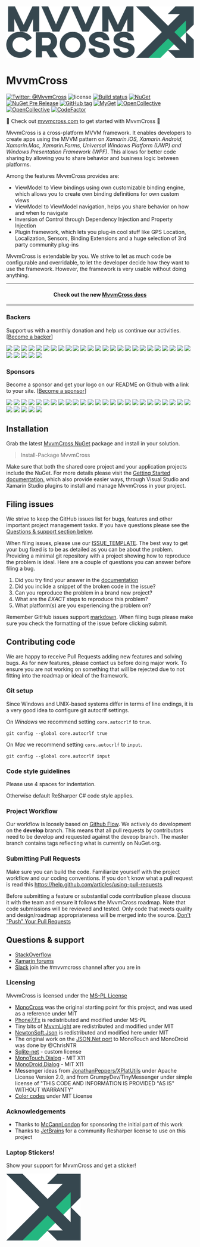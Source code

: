<h3 align="center">
  <a href="https://www.mvvmcross.com/" target="_blank">
    <img src="docs/assets/img/logo/MvvmCross-logo.png" alt="MvvmCross Logo" />
  </a>
</h3>

MvvmCross
==========
[![Twitter: @MvvmCross](https://img.shields.io/badge/contact-@MvvmCross-blue.svg?style=flat)](https://twitter.com/MvvmCross)
![license](https://img.shields.io/github/license/mvvmcross/mvvmcross.svg)
[![Build status](https://ci.appveyor.com/api/projects/status/eih9kn75kujmmuf1?svg=true)](https://ci.appveyor.com/project/MvvmCross/mvvmcross)
[![NuGet](https://img.shields.io/nuget/v/MvvmCross.svg)](https://www.nuget.org/packages/MvvmCross/)
[![NuGet Pre Release](https://img.shields.io/nuget/vpre/MvvmCross.svg)](https://www.nuget.org/packages/MvvmCross/)
[![GitHub tag](https://img.shields.io/github/tag/mvvmcross/mvvmcross.svg)](https://github.com/MvvmCross/MvvmCross/releases)
[![MyGet](https://img.shields.io/myget/mvvmcross/v/MvvmCross.svg)](https://www.myget.org/F/mvvmcross/api/v3/index.json)
[![OpenCollective](https://opencollective.com/mvvmcross/backers/badge.svg)](#backers) 
[![OpenCollective](https://opencollective.com/mvvmcross/sponsors/badge.svg)](#sponsors)
[![CodeFactor](https://www.codefactor.io/repository/github/mvvmcross/mvvmcross/badge)](https://www.codefactor.io/repository/github/mvvmcross/mvvmcross)

👀 Check out [mvvmcross.com](https://www.mvvmcross.com) to get started with MvvmCross 👀

MvvmCross is a cross-platform MVVM framework. It enables developers to create apps using the MVVM pattern on *Xamarin.iOS, Xamarin.Android, Xamarin.Mac, Xamarin.Forms, Universal Windows Platform (UWP) and Windows Presentation Framework (WPF)*. This allows for better code sharing by allowing you to share behavior and business logic between platforms.

Among the features MvvmCross provides are:

- ViewModel to View bindings using own customizable binding engine, which allows you to create own binding definitions for own custom views
- ViewModel to ViewModel navigation, helps you share behavior on how and when to navigate
- Inversion of Control through Dependency Injection and Property Injection
- Plugin framework, which lets you plug-in cool stuff like GPS Location, Localization, Sensors, Binding Extensions and a huge selection of 3rd party community plug-ins

MvvmCross is extendable by you. We strive to let as much code be configurable and overridable, to let the developer decide how they want to use the framework. However, the framework is very usable without doing anything.

<hr />
<h4 align="center">
  Check out the new <a href="https://www.mvvmcross.com/documentation">MvvmCross docs</a>
</h4>
<hr />

### Backers

Support us with a monthly donation and help us continue our activities. [[Become a backer](https://opencollective.com/mvvmcross#backer)]

<a href="https://opencollective.com/mvvmcross/backer/0/website" target="_blank"><img src="https://opencollective.com/mvvmcross/backer/0/avatar.svg"></a>
<a href="https://opencollective.com/mvvmcross/backer/1/website" target="_blank"><img src="https://opencollective.com/mvvmcross/backer/1/avatar.svg"></a>
<a href="https://opencollective.com/mvvmcross/backer/2/website" target="_blank"><img src="https://opencollective.com/mvvmcross/backer/2/avatar.svg"></a>
<a href="https://opencollective.com/mvvmcross/backer/3/website" target="_blank"><img src="https://opencollective.com/mvvmcross/backer/3/avatar.svg"></a>
<a href="https://opencollective.com/mvvmcross/backer/4/website" target="_blank"><img src="https://opencollective.com/mvvmcross/backer/4/avatar.svg"></a>
<a href="https://opencollective.com/mvvmcross/backer/5/website" target="_blank"><img src="https://opencollective.com/mvvmcross/backer/5/avatar.svg"></a>
<a href="https://opencollective.com/mvvmcross/backer/6/website" target="_blank"><img src="https://opencollective.com/mvvmcross/backer/6/avatar.svg"></a>
<a href="https://opencollective.com/mvvmcross/backer/7/website" target="_blank"><img src="https://opencollective.com/mvvmcross/backer/7/avatar.svg"></a>
<a href="https://opencollective.com/mvvmcross/backer/8/website" target="_blank"><img src="https://opencollective.com/mvvmcross/backer/8/avatar.svg"></a>
<a href="https://opencollective.com/mvvmcross/backer/9/website" target="_blank"><img src="https://opencollective.com/mvvmcross/backer/9/avatar.svg"></a>
<a href="https://opencollective.com/mvvmcross/backer/10/website" target="_blank"><img src="https://opencollective.com/mvvmcross/backer/10/avatar.svg"></a>
<a href="https://opencollective.com/mvvmcross/backer/11/website" target="_blank"><img src="https://opencollective.com/mvvmcross/backer/11/avatar.svg"></a>
<a href="https://opencollective.com/mvvmcross/backer/12/website" target="_blank"><img src="https://opencollective.com/mvvmcross/backer/12/avatar.svg"></a>
<a href="https://opencollective.com/mvvmcross/backer/13/website" target="_blank"><img src="https://opencollective.com/mvvmcross/backer/13/avatar.svg"></a>
<a href="https://opencollective.com/mvvmcross/backer/14/website" target="_blank"><img src="https://opencollective.com/mvvmcross/backer/14/avatar.svg"></a>
<a href="https://opencollective.com/mvvmcross/backer/15/website" target="_blank"><img src="https://opencollective.com/mvvmcross/backer/15/avatar.svg"></a>
<a href="https://opencollective.com/mvvmcross/backer/16/website" target="_blank"><img src="https://opencollective.com/mvvmcross/backer/16/avatar.svg"></a>
<a href="https://opencollective.com/mvvmcross/backer/17/website" target="_blank"><img src="https://opencollective.com/mvvmcross/backer/17/avatar.svg"></a>
<a href="https://opencollective.com/mvvmcross/backer/18/website" target="_blank"><img src="https://opencollective.com/mvvmcross/backer/18/avatar.svg"></a>
<a href="https://opencollective.com/mvvmcross/backer/19/website" target="_blank"><img src="https://opencollective.com/mvvmcross/backer/19/avatar.svg"></a>
<a href="https://opencollective.com/mvvmcross/backer/20/website" target="_blank"><img src="https://opencollective.com/mvvmcross/backer/20/avatar.svg"></a>
<a href="https://opencollective.com/mvvmcross/backer/21/website" target="_blank"><img src="https://opencollective.com/mvvmcross/backer/21/avatar.svg"></a>
<a href="https://opencollective.com/mvvmcross/backer/22/website" target="_blank"><img src="https://opencollective.com/mvvmcross/backer/22/avatar.svg"></a>
<a href="https://opencollective.com/mvvmcross/backer/23/website" target="_blank"><img src="https://opencollective.com/mvvmcross/backer/23/avatar.svg"></a>
<a href="https://opencollective.com/mvvmcross/backer/24/website" target="_blank"><img src="https://opencollective.com/mvvmcross/backer/24/avatar.svg"></a>
<a href="https://opencollective.com/mvvmcross/backer/25/website" target="_blank"><img src="https://opencollective.com/mvvmcross/backer/25/avatar.svg"></a>
<a href="https://opencollective.com/mvvmcross/backer/26/website" target="_blank"><img src="https://opencollective.com/mvvmcross/backer/26/avatar.svg"></a>
<a href="https://opencollective.com/mvvmcross/backer/27/website" target="_blank"><img src="https://opencollective.com/mvvmcross/backer/27/avatar.svg"></a>
<a href="https://opencollective.com/mvvmcross/backer/28/website" target="_blank"><img src="https://opencollective.com/mvvmcross/backer/28/avatar.svg"></a>
<a href="https://opencollective.com/mvvmcross/backer/29/website" target="_blank"><img src="https://opencollective.com/mvvmcross/backer/29/avatar.svg"></a>

### Sponsors

Become a sponsor and get your logo on our README on Github with a link to your site. [[Become a sponsor](https://opencollective.com/mvvmcross#sponsor)]

<a href="https://opencollective.com/mvvmcross/sponsor/0/website" target="_blank"><img src="https://opencollective.com/mvvmcross/sponsor/0/avatar.svg"></a>
<a href="https://opencollective.com/mvvmcross/sponsor/1/website" target="_blank"><img src="https://opencollective.com/mvvmcross/sponsor/1/avatar.svg"></a>
<a href="https://opencollective.com/mvvmcross/sponsor/2/website" target="_blank"><img src="https://opencollective.com/mvvmcross/sponsor/2/avatar.svg"></a>
<a href="https://opencollective.com/mvvmcross/sponsor/3/website" target="_blank"><img src="https://opencollective.com/mvvmcross/sponsor/3/avatar.svg"></a>
<a href="https://opencollective.com/mvvmcross/sponsor/4/website" target="_blank"><img src="https://opencollective.com/mvvmcross/sponsor/4/avatar.svg"></a>
<a href="https://opencollective.com/mvvmcross/sponsor/5/website" target="_blank"><img src="https://opencollective.com/mvvmcross/sponsor/5/avatar.svg"></a>
<a href="https://opencollective.com/mvvmcross/sponsor/6/website" target="_blank"><img src="https://opencollective.com/mvvmcross/sponsor/6/avatar.svg"></a>
<a href="https://opencollective.com/mvvmcross/sponsor/7/website" target="_blank"><img src="https://opencollective.com/mvvmcross/sponsor/7/avatar.svg"></a>
<a href="https://opencollective.com/mvvmcross/sponsor/8/website" target="_blank"><img src="https://opencollective.com/mvvmcross/sponsor/8/avatar.svg"></a>
<a href="https://opencollective.com/mvvmcross/sponsor/9/website" target="_blank"><img src="https://opencollective.com/mvvmcross/sponsor/9/avatar.svg"></a>
<a href="https://opencollective.com/mvvmcross/sponsor/10/website" target="_blank"><img src="https://opencollective.com/mvvmcross/sponsor/10/avatar.svg"></a>
<a href="https://opencollective.com/mvvmcross/sponsor/11/website" target="_blank"><img src="https://opencollective.com/mvvmcross/sponsor/11/avatar.svg"></a>
<a href="https://opencollective.com/mvvmcross/sponsor/12/website" target="_blank"><img src="https://opencollective.com/mvvmcross/sponsor/12/avatar.svg"></a>
<a href="https://opencollective.com/mvvmcross/sponsor/13/website" target="_blank"><img src="https://opencollective.com/mvvmcross/sponsor/13/avatar.svg"></a>
<a href="https://opencollective.com/mvvmcross/sponsor/14/website" target="_blank"><img src="https://opencollective.com/mvvmcross/sponsor/14/avatar.svg"></a>
<a href="https://opencollective.com/mvvmcross/sponsor/15/website" target="_blank"><img src="https://opencollective.com/mvvmcross/sponsor/15/avatar.svg"></a>
<a href="https://opencollective.com/mvvmcross/sponsor/16/website" target="_blank"><img src="https://opencollective.com/mvvmcross/sponsor/16/avatar.svg"></a>
<a href="https://opencollective.com/mvvmcross/sponsor/17/website" target="_blank"><img src="https://opencollective.com/mvvmcross/sponsor/17/avatar.svg"></a>
<a href="https://opencollective.com/mvvmcross/sponsor/18/website" target="_blank"><img src="https://opencollective.com/mvvmcross/sponsor/18/avatar.svg"></a>
<a href="https://opencollective.com/mvvmcross/sponsor/19/website" target="_blank"><img src="https://opencollective.com/mvvmcross/sponsor/19/avatar.svg"></a>
<a href="https://opencollective.com/mvvmcross/sponsor/20/website" target="_blank"><img src="https://opencollective.com/mvvmcross/sponsor/20/avatar.svg"></a>
<a href="https://opencollective.com/mvvmcross/sponsor/21/website" target="_blank"><img src="https://opencollective.com/mvvmcross/sponsor/21/avatar.svg"></a>
<a href="https://opencollective.com/mvvmcross/sponsor/22/website" target="_blank"><img src="https://opencollective.com/mvvmcross/sponsor/22/avatar.svg"></a>
<a href="https://opencollective.com/mvvmcross/sponsor/23/website" target="_blank"><img src="https://opencollective.com/mvvmcross/sponsor/23/avatar.svg"></a>
<a href="https://opencollective.com/mvvmcross/sponsor/24/website" target="_blank"><img src="https://opencollective.com/mvvmcross/sponsor/24/avatar.svg"></a>
<a href="https://opencollective.com/mvvmcross/sponsor/25/website" target="_blank"><img src="https://opencollective.com/mvvmcross/sponsor/25/avatar.svg"></a>
<a href="https://opencollective.com/mvvmcross/sponsor/26/website" target="_blank"><img src="https://opencollective.com/mvvmcross/sponsor/26/avatar.svg"></a>
<a href="https://opencollective.com/mvvmcross/sponsor/27/website" target="_blank"><img src="https://opencollective.com/mvvmcross/sponsor/27/avatar.svg"></a>
<a href="https://opencollective.com/mvvmcross/sponsor/28/website" target="_blank"><img src="https://opencollective.com/mvvmcross/sponsor/28/avatar.svg"></a>
<a href="https://opencollective.com/mvvmcross/sponsor/29/website" target="_blank"><img src="https://opencollective.com/mvvmcross/sponsor/29/avatar.svg"></a>

## Installation

Grab the latest [MvvmCross NuGet](https://www.nuget.org/packages/MvvmCross/) package and install in your solution.

> Install-Package MvvmCross

Make sure that both the shared core project and your application projects include the NuGet. For more details please visit the [Getting Started documentation.](https://www.mvvmcross.com/documentation/getting-started/getting-started) which also provide easier ways, through Visual Studio and Xamarin Studio plugins to install and manage MvvmCross in your project.

## Filing issues

We strive to keep the GitHub issues list for bugs, features and other important project management tasks. If you have questions please see the [Questions & support section below](#questions--support).

When filing issues, please use our [ISSUE_TEMPLATE](/.github/ISSUE_TEMPLATE.md). The best way to get your bug fixed is to be as detailed as you can be about the problem.
Providing a minimal git repository with a project showing how to reproduce the problem is ideal. Here are a couple of questions you can answer before filing a bug.

1. Did you try find your answer in the [documentation](https://www.mvvmcross.com)
2. Did you inclide a snippet of the broken code in the issue?
3. Can you reproduce the problem in a brand new project?
4. What are the _*EXACT*_ steps to reproduce this problem?
5. What platform(s) are you experiencing the problem on?

Remember GitHub issues support [markdown](http://github.github.com/github-flavored-markdown/). When filing bugs please make sure you check the formatting of the issue before clicking submit.

## Contributing code

We are happy to receive Pull Requests adding new features and solving bugs. As for new features, please contact us before doing major work. To ensure you are not working on something that will be rejected due to not fitting into the roadmap or ideal of the framework.

### Git setup

Since Windows and UNIX-based systems differ in terms of line endings, it is a very good idea to configure git autocrlf settings.

On *Windows* we recommend setting `core.autocrlf` to `true`.

```
git config --global core.autocrlf true
```

On *Mac* we recommend setting `core.autocrlf` to `input`.

```
git config --global core.autocrlf input
```

### Code style guidelines

Please use 4 spaces for indentation.

Otherwise default ReSharper C# code style applies.

### Project Workflow

Our workflow is loosely based on [Github Flow](http://scottchacon.com/2011/08/31/github-flow.html).
We actively do development on the **develop** branch. This means that all pull requests by contributors need to be develop and requested against the deveop branch.
The master branch contains tags reflecting what is currently on NuGet.org.

### Submitting Pull Requests

Make sure you can build the code. Familiarize yourself with the project workflow and our coding conventions. If you don't know what a pull request is
read this https://help.github.com/articles/using-pull-requests.

Before submitting a feature or substantial code contribution please discuss it with the team and ensure it follows the MvvmCross roadmap.
Note that code submissions will be reviewed and tested. Only code that meets quality and design/roadmap appropriateness will be merged into the source. [Don't "Push" Your Pull Requests](https://www.igvita.com/2011/12/19/dont-push-your-pull-requests/)

## Questions & support

* [StackOverflow](http://stackoverflow.com/questions/tagged/mvvmcross)
* [Xamarin forums](http://forums.xamarin.com)
* [Slack](https://xamarinchat.herokuapp.com/) join the #mvvmcross channel after you are in

### Licensing

MvvmCross is licensed under the [MS-PL License](http://opensource.org/licenses/ms-pl.html)

* [MonoCross](http://code.google.com/p/monocross/) was the original starting point for this project, and was used as a reference under MIT
* [Phone7.Fx](http://phone7.codeplex.com) is redistributed and modified under MS-PL
* Tiny bits of [MvvmLight](http://mvvmlight.codeplex.com/) are redistributed and modified under MIT
* [NewtonSoft.Json](https://github.com/JamesNK/Newtonsoft.Json) is redistributed and modified here under MIT
* The original work on the [JSON.Net port](https://github.com/chrisntr/Newtonsoft.Json) to MonoTouch and MonoDroid was done by @ChrisNTR
* [Sqlite-net](https://github.com/praeclarum/sqlite-net/blob/master/LICENSE.md) - custom license
* [MonoTouch.Dialog](https://github.com/migueldeicaza/MonoTouch.Dialog) - MIT X11 
* [MonoDroid.Dialog](https://github.com/kevinmcmahon/MonoDroid.Dialog) - MIT X11
* Messenger ideas from [JonathanPeppers/XPlatUtils](https://github.com/jonathanpeppers/XPlatUtils) under Apache License Version 2.0, and from GrumpyDev/TinyMessenger under simple license of "THIS CODE AND INFORMATION IS PROVIDED "AS IS" WITHOUT WARRANTY"
* [Color codes](https://github.com/mono/sysdrawing-coregraphics) under MIT License


### Acknowledgements

* Thanks to [McCannLondon](http://blogs.mccannlondon.co.uk/) for sponsoring the initial part of this work
* Thanks to [JetBrains](http://jetbrains.com) for a community Resharper license to use on this project

### Laptop Stickers!

Show your support for MvvmCross and get a sticker!


[<img src="docs/assets/img/logo/MvvmCross-avatar.png" alt="MvvmCross Laptop Sticker" width="200" />](https://goo.gl/forms/zkNTcMLanxvX4Dxv1)


[so]: http://stackoverflow.com/questions/tagged/mvvmcross "MvvmCross on StackOverflow"
[xfmvx]: http://forums.xamarin.com/search?Search=mvvmcross "MvvmCross on Xamarin Forums"
[xf]: http://forums.xamarin.com "Xamarin Forums"
